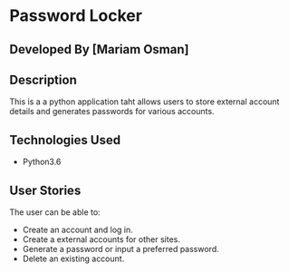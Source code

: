 # Password Locker

## Developed By [Mariam Osman]

## Description
This is a a python application taht allows users to store external account details and generates passwords for various accounts.

## Technologies Used
* Python3.6

## User Stories

The user can be able to:
* Create an account and log in.
* Create a external accounts for other sites.
* Generate a password or input a preferred password.
* Delete an existing account.